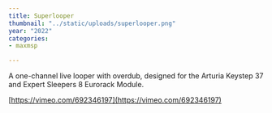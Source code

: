 ```yaml
---
title: Superlooper
thumbnail: "../static/uploads/superlooper.png"
year: "2022"
categories:
- maxmsp

---
```


A one-channel live looper with overdub, designed for the Arturia Keystep 37 and Expert
Sleepers 8 Eurorack Module.

[https://vimeo.com/692346197](https://vimeo.com/692346197)